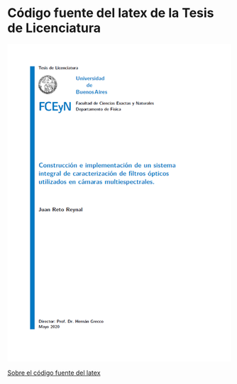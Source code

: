 # Código fuente del latex de la Tesis de Licenciatura

![funca?](https://github.com/jrr1984/master_thesis_jrr10/blob/master/tesis_tex/Figs/portadatesis.png)

[Sobre el código fuente del latex](https://github.com/jrr1984/master_thesis_jrr10/blob/master/tesis_tex/dependencias.txt)



